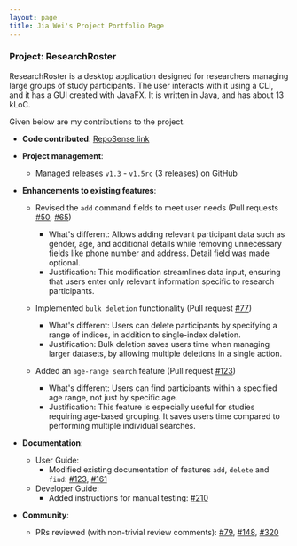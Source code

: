 ```yaml
---
layout: page
title: Jia Wei's Project Portfolio Page
---
```


### Project: ResearchRoster

ResearchRoster is a desktop application designed for researchers managing large groups of study participants. The user interacts with it using a CLI, and it has a GUI created with JavaFX. It is written in Java, and has about 13 kLoC.

Given below are my contributions to the project.

* **Code contributed**: [RepoSense link](https://nus-cs2103-ay2425s1.github.io/tp-dashboard/?search=f08-2)

* **Project management**:
  * Managed releases `v1.3` - `v1.5rc` (3 releases) on GitHub

* **Enhancements to existing features**:
  * Revised the `add` command fields to meet user needs (Pull requests [\#50](), [\#65]())
    * What's different: Allows adding relevant participant data such as gender, age, and additional details while removing unnecessary fields like phone number and address. Detail field was made optional. 
    * Justification: This modification streamlines data input, ensuring that users enter only relevant information specific to research participants.
  
  * Implemented `bulk deletion` functionality (Pull request [\#77]())
    * What's different: Users can delete participants by specifying a range of indices, in addition to single-index deletion.
    * Justification: Bulk deletion saves users time when managing larger datasets, by allowing multiple deletions in a single action.
  
  * Added an `age-range search` feature (Pull request [\#123]())
    * What's different: Users can find participants within a specified age range, not just by specific age.
    * Justification: This feature is especially useful for studies requiring age-based grouping. It saves users time compared to performing multiple individual searches.

* **Documentation**:
  * User Guide:
    * Modified existing documentation of features `add`, `delete` and `find`: [\#123](), [\#161]()
  * Developer Guide:
    * Added instructions for manual testing: [\#210]()

* **Community**:
  * PRs reviewed (with non-trivial review comments): [\#79](), [\#148](), [\#320]()
